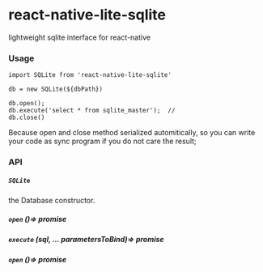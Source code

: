 # react-native-lite-sqlite

lightweight sqlite interface for react-native


### Usage

```
import SQLite from 'react-native-lite-sqlite'

db = new SQLite(${dbPath})

db.open();
db.execute('select * from sqlite_master');  // 
db.close()

```

Because open and close method serialized automitically, so you can write your code as sync program if you do not care the result;

### API


##### `SQLite`

  the Database constructor.

##### `open` ()=> promise

##### `execute` (sql, ... parametersToBind)=> promise

##### `open` ()=> promise

